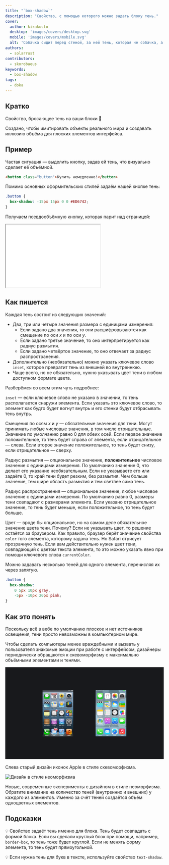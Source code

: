 ```yaml
---
title: "`box-shadow`"
description: "Свойство, с помощью которого можно задать блоку тень."
cover:
  author: kirakusto
  desktop: 'images/covers/desktop.svg'
  mobile: 'images/covers/mobile.svg'
  alt: 'Собачка сидит перед стеной, за ней тень, которая не собачка, а воющий большой волк.'
authors:
  - solarrust
contributors:
  - skorobaeus
keywords:
  - box-shadow
tags:
  - doka
---
```


## Кратко

Свойство, бросающее тень на ваши блоки 👤

Создано, чтобы имитировать объекты реального мира и создавать иллюзию объёма для плоских элементов интерфейса.

## Пример

Частая ситуация — выделить кнопку, задав ей тень, что визуально сделает её объёмной.

```html
<button class="button">Купить немедленно!</button>
```

Помимо основных оформительских стилей задаём нашей кнопке тень:

```css
.button {
  box-shadow: -15px 15px 0 0 #ED6742;
}
```

Получаем псевдообъёмную кнопку, которая парит над страницей:

<iframe title="Объёмная кнопка" src="demos/button/" height="200"></iframe>

## Как пишется

Каждая тень состоит из следующих значений:

- Два, три или четыре значения размера с единицами измерения:
  - Если задано два значения, то они расшифровываются как смещение по оси _x_ и по оси _y_.
  - Если задано третье значение, то оно интерпретируется как радиус размытия.
  - Если задано четвёртое значение, то оно отвечает за радиус распространения.
- Дополнительно (необязательно) можно указать ключевое слово `inset`, которое превратит тень из внешней во внутреннюю.
- Чаще всего, но не обязательно, нужно указывать цвет тени в любом доступном формате цвета.

Разберёмся со всем этим чуть подробнее:

`inset` — если ключевое слово не указано в значении, то тень располагается снаружи элемента. Если указать это ключевое слово, то элемент как будто будет вогнут внутрь и его стенки будут отбрасывать тень внутрь.

Смещения по осям _x_ и _y_ — обязательные значения для тени. Могут принимать любые числовые значения, в том числе отрицательные. Значение по умолчанию равно 0 для обеих осей. Если первое значение положительное, то тень будет справа от элемента, если отрицательное — слева. Если второе значение положительное, то тень будет снизу, если отрицательное — сверху.

Радиус размытия — опциональное значение, **положительное** числовое значение с единицами измерения. По умолчанию значение 0, что делает его указание необязательным. Если не указываете его или задаёте 0, то край тени будет резким, без размытия. Чем больше значение, тем шире область размытия и тем светлее сама тень.

Радиус распространения — опциональное значение, любое числовое значение с единицами измерения. По умолчанию равно 0, размеры тени совпадают с размерами элемента. Если указано отрицательное значение, то тень будет меньше, если положительное, то тень будет больше.

Цвет — вроде бы опциональное, но на самом деле обязательное значение цвета тени. Почему? Если не указывать цвет, то решение остаётся за браузером. Как правило, браузер берёт значение свойства `color` того элемента, которому задана тень. Но Safari отрисует прозрачную тень. Если вам действительно нужен цвет тени, совпадающий с цветом текста элемента, то это можно указать явно при помощи ключевого слова `currentColor`.

Можно задавать несколько теней для одного элемента, перечисляя их через запятую.

```css
.button {
  box-shadow:
    0 5px 10px gray,
    -5px -10px 20px pink;
}
```

## Как это понять

Поскольку всё в вебе по умолчанию плоское и нет источников освещения, тени просто невозможны в компьютерном мире.

Чтобы сделать компьютеры менее враждебными и вызвать у пользователя знакомые эмоции при работе с интерфейсом, дизайнеры периодически обращаются к скевоморфизму с максимально объёмными элементами и тенями.

![Старый и новый дизайн иконок Apple](images/1.png)

Слева старый дизайн иконок Apple в стиле скевоморфизма.

![Дизайн в стиле неоморфизма](images/2.png)

Новые, современные эксперименты с дизайном в стиле неоморфизма. Обратите внимание на количество теней (внутренних и внешних) у каждого из элементов. Именно за счёт теней создаётся объём одноцветных элементов.

## Подсказки

💡 Свойство задаёт тень именно для блока. Тень будет совпадать с формой блока. Если вы сделали круглый блок при помощи, например, `border-box`, то тень тоже будет круглой. Если не менять форму элемента, то тень будет прямоугольной.

💡 Если нужна тень для букв в тексте, используйте свойство `text-shadow`.
